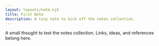 ```yaml
---
layout: layouts/note.njk
title: First Note
description: A tiny note to kick off the notes collection.
---
```


A small thought to test the notes collection. Links, ideas, and references belong here.
